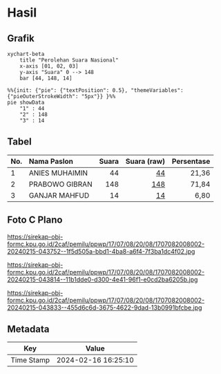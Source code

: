 # Hasil

## Grafik

```mermaid
xychart-beta
    title "Perolehan Suara Nasional"
    x-axis [01, 02, 03]
    y-axis "Suara" 0 --> 148
    bar [44, 148, 14]
```

```mermaid
%%{init: {"pie": {"textPosition": 0.5}, "themeVariables": {"pieOuterStrokeWidth": "5px"}} }%%
pie showData
    "1" : 44
    "2" : 148
    "3" : 14
```

## Tabel

| No. | Nama Paslon    | Suara | Suara (raw) | Persentase |
|:--- |:-------------- | -----:| -----------:| ----------:|
| 1   | ANIES MUHAIMIN | 44    | [44][p-1]   | 21,36      |
| 2   | PRABOWO GIBRAN | 148   | [148][p-2]  | 71,84      |
| 3   | GANJAR MAHFUD  | 14    | [14][p-3]   | 6,80       |


[p-1]: https://github.com/gigit-pemilu/pemilu-2024/blob/main/pilpres/hitung-suara/sub/17-bengkulu/sub/07-lebong/sub/08-lebong-sakti/sub/2008-tabeak-dipoa/sub/002-tps/sub/paslon-1.txt
[p-2]: https://github.com/gigit-pemilu/pemilu-2024/blob/main/pilpres/hitung-suara/sub/17-bengkulu/sub/07-lebong/sub/08-lebong-sakti/sub/2008-tabeak-dipoa/sub/002-tps/sub/paslon-2.txt
[p-3]: https://github.com/gigit-pemilu/pemilu-2024/blob/main/pilpres/hitung-suara/sub/17-bengkulu/sub/07-lebong/sub/08-lebong-sakti/sub/2008-tabeak-dipoa/sub/002-tps/sub/paslon-3.txt

## Foto C Plano

https://sirekap-obj-formc.kpu.go.id/2caf/pemilu/ppwp/17/07/08/20/08/1707082008002-20240215-043752--1f5d505a-bbd1-4ba8-a6f4-7f3ba1dc4f02.jpg

https://sirekap-obj-formc.kpu.go.id/2caf/pemilu/ppwp/17/07/08/20/08/1707082008002-20240215-043814--11b1dde0-d300-4e41-96f1-e0cd2ba6205b.jpg

https://sirekap-obj-formc.kpu.go.id/2caf/pemilu/ppwp/17/07/08/20/08/1707082008002-20240215-043833--455d6c6d-3675-4622-9dad-13b0991bfcbe.jpg


## Metadata

| Key        | Value               |
| ---------- | ------------------- |
| Time Stamp | 2024-02-16 16:25:10 |



